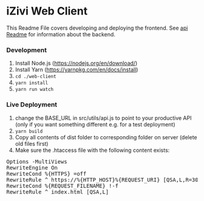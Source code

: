 # iZivi Web Client
This Readme File covers developing and deploying the frontend. See [api Readme](../web-client/readme.md) for information about the backend.

### Development
1. Install Node.js (https://nodejs.org/en/download/)
2. Install Yarn (https://yarnpkg.com/en/docs/install)
3. <code>cd ./web-client</code>
4. <code>yarn install</code>
5. <code>yarn run watch</code>

### Live Deployment
1. change the BASE_URL in src/utils/api.js to point to your productive API (only if you want something different e.g. for a test deployment)
2. <code>yarn build</code>
3. Copy all contents of dist folder to corresponding folder on server (delete old files first)
4. Make sure the .htaccess file with the following content exists:
<pre>
Options -MultiViews
RewriteEngine On
RewriteCond %{HTTPS} =off
RewriteRule ^ https://%{HTTP_HOST}%{REQUEST_URI} [QSA,L,R=301]
RewriteCond %{REQUEST_FILENAME} !-f
RewriteRule ^ index.html [QSA,L]</pre>
